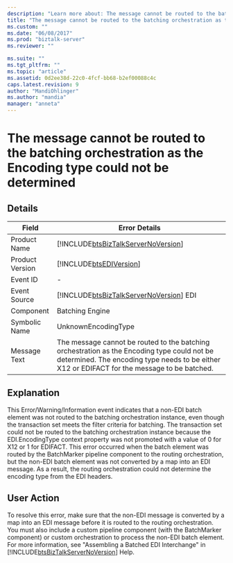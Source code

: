 ```yaml
---
description: "Learn more about: The message cannot be routed to the batching orchestration as the Encoding type could not be determined"
title: "The message cannot be routed to the batching orchestration as the Encoding type could not be determined | Microsoft Docs"
ms.custom: ""
ms.date: "06/08/2017"
ms.prod: "biztalk-server"
ms.reviewer: ""

ms.suite: ""
ms.tgt_pltfrm: ""
ms.topic: "article"
ms.assetid: 0d2ee38d-22c0-4fcf-bb68-b2ef00088c4c
caps.latest.revision: 9
author: "MandiOhlinger"
ms.author: "mandia"
manager: "anneta"
---
```

# The message cannot be routed to the batching orchestration as the Encoding type could not be determined
## Details  
  
| Field | Error Details |
|-----------------|---------------------------------------------------------------------------------------------------------------------------------------------------------------------------------------------|
|  Product Name   |                                                     [!INCLUDE[btsBizTalkServerNoVersion](../includes/btsbiztalkservernoversion-md.md)]                                                      |
| Product Version |                                                                 [!INCLUDE[btsEDIVersion](../includes/btsediversion-md.md)]                                                                  |
|    Event ID     |                                                                                              -                                                                                              |
|  Event Source   |                                                   [!INCLUDE[btsBizTalkServerNoVersion](../includes/btsbiztalkservernoversion-md.md)] EDI                                                    |
|    Component    |                                                                                       Batching Engine                                                                                       |
|  Symbolic Name  |                                                                                     UnknownEncodingType                                                                                     |
|  Message Text   | The message cannot be routed to the batching orchestration as the Encoding type could not be determined. The encoding type needs to be either X12 or EDIFACT for the message to be batched. |
  
## Explanation  
 This Error/Warning/Information event indicates that a non-EDI batch element was not routed to the batching orchestration instance, even though the transaction set meets the filter criteria for batching. The transaction set could not be routed to the batching orchestration instance because the EDI.EncodingType context property was not promoted with a value of 0 for X12 or 1 for EDIFACT. This error occurred when the batch element was routed by the BatchMarker pipeline component to the routing orchestration, but the non-EDI batch element was not converted by a map into an EDI message. As a result, the routing orchestration could not determine the encoding type from the EDI headers.  
  
## User Action  
 To resolve this error, make sure that the non-EDI message is converted by a map into an EDI message before it is routed to the routing orchestration. You must also include a custom pipeline component (with the BatchMarker component) or custom orchestration to process the non-EDI batch element. For more information, see "Assembling a Batched EDI Interchange" in [!INCLUDE[btsBizTalkServerNoVersion](../includes/btsbiztalkservernoversion-md.md)] Help.
